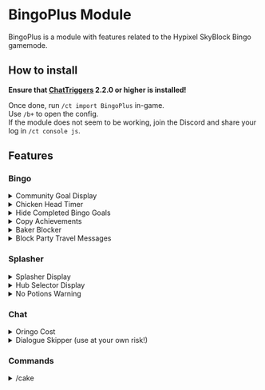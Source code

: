 # BingoPlus Module

BingoPlus is a module with features related to the Hypixel SkyBlock Bingo gamemode.

## How to install
**Ensure that [ChatTriggers](https://www.chattriggers.com/) 2.2.0 or higher is installed!**

Once done, run `/ct import BingoPlus` in-game.  
Use `/b+` to open the config.  
If the module does not seem to be working, join the Discord and share your log in `/ct console js`.

## Features

### Bingo

<details>
    <summary>Community Goal Display</summary>
    Displays community goal data when on the Bingo Card menu.
</details>
<details>
    <summary>Chicken Head Timer</summary>
    Displays a timer for the Chicken Head cooldown.
</details>
<details>
    <summary>Hide Completed Bingo Goals</summary>
    Stops rendering completed Bingo goals
</details>
<details>
    <summary>Copy Achievements</summary>
    Automatically copies some Bingo achievements to clipboard.
</details>
<details>
    <summary>Baker Blocker</summary>
    Prevents you from running /openbaker while on a Bingo profile.
</details>
<details>
    <summary>Block Party Travel Messages</summary>
    Block party travel notifications while on a Bingo profile.
</details>

### Splasher

<details>
    <summary>Splasher Display</summary>
    Show a display with important information while in a splashing area.
</details>
<details>
    <summary>Hub Selector Display</summary>
    Show a display with the lowest player hubs while in the Hub Selector.
</details>
<details>
    <summary>No Potions Warning</summary>
    Warns you if you enter the Pet Care in a mega hub without any splash potions.
</details>

### Chat

<details>
    <summary>Oringo Cost</summary>
    Convert Oringo's Abiphone message to include the rarity and cost of each pet.
</details>
<details>
    <summary>Dialogue Skipper (use at your own risk!)</summary>
    Automatically skip the dialogue of certain NPCs.
</details>

### Commands

<details>
    <summary>/cake</summary>
    Visits a Cake Hub. Default is BingoSplasher, configurable in settings
</details>

